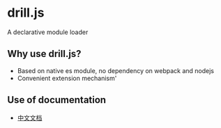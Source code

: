 # drill.js

A declarative module loader

## Why use drill.js?

* Based on native es module, no dependency on webpack and nodejs
* Convenient extension mechanism'

## Use of documentation

* [中文文档](./docs/cn/README.md)